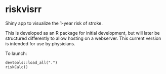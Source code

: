 # riskvisrr
Shiny app to visualize the 1-year risk of stroke.

This is developed as an R package for initial development, but will later be structured differently to allow hosting on a webserver. This current version is intended for use by physicians.

To launch:
```
devtools::load_all(".")
riskCalc()
```
